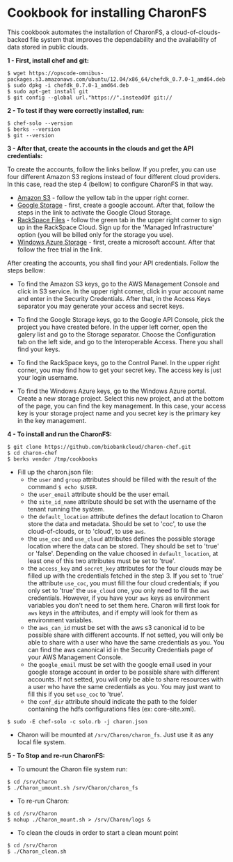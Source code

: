# Cookbook for installing CharonFS

This cookbook automates the installation of CharonFS, a cloud-of-clouds-backed file system that improves the dependability and the availability of data stored in public clouds. 

**1 - First, install chef and git:**

```
$ wget https://opscode-omnibus-packages.s3.amazonaws.com/ubuntu/12.04/x86_64/chefdk_0.7.0-1_amd64.deb
$ sudo dpkg -i chefdk_0.7.0-1_amd64.deb
$ sudo apt-get install git
$ git config --global url."https://".insteadOf git://
```

**2 - To test if they were correctly installed, run:**
```
$ chef-solo --version
$ berks --version
$ git --version
```
**3 - After that, create the accounts in the clouds and get the API credentials:**

To create the accounts, follow the links bellow. If you prefer, you can use four different Amazon S3 regions instead of four different cloud providers. In this case, read the step 4 (bellow) to configure CharonFS in that way.
* [Amazon S3](https://aws.amazon.com/s3/) - follow the yellow tab in the upper right corner.
* [Google Storage](https://cloud.google.com/storage/docs/signup) - first, create a google account. After that, follow the steps in the link to activate the Google Cloud Storage.
* [RackSpace Files](http://www.rackspace.co.uk/) - follow the green tab in the upper right corner to sign up in the RackSpace Cloud. Sign up for the 'Managed Infrastructure' option (you will be billed only for the storage you use).
* [Windows Azure Storage](https://azure.microsoft.com/en-us/) - first, create a microsoft account. After that follow the free trial in the link.

After creating the accounts, you shall find your API credentials. Follow the steps bellow:

* To find the Amazon S3 keys, go to the AWS Management Console and click in S3 service. In the upper right corner, click in your account name and enter in the Security Credentials. After that, in the Access Keys separator you may generate your access and secret keys.

* To find the Google Storage keys, go to the Google API Console, pick the project you have created before. In the upper left corner, open the galery list and go to the Storage separator. Choose the Configuration tab on the left side, and go to the Interoperable Access. There you shall find your keys.

* To find the RackSpace keys, go to the Control Panel. In the upper right corner, you may find how to get your secret key. The access key is just your login username.

* To find the Windows Azure keys, go to the Windows Azure portal. Create a new storage project. Select this new project, and at the bottom of the page, you can find the key management. In this case, your access key is your storage project name and you secret key is the primary key in the key management.

**4 - To install and run the CharonFS:**

```
$ git clone https://github.com/biobankcloud/charon-chef.git
$ cd charon-chef
$ berks vendor /tmp/cookbooks
```
* Fill up the charon.json file:
  * the `user` and `group` attributes should be filled with the result of the command `$ echo $USER`.
  * the `user_email` attribute should be the user email.
  * the `site_id_name` attribute should be set with the username of the tenant running the system.
  * the `default_location` attribute defines the defaut location to Charon store the data and metadata. Should be set to 'coc', to use the cloud-of-clouds, or to 'cloud', to use `aws`.
  * the `use_coc` and `use_cloud` attributes defines the possible storage location where the data can be stored. They should be set to 'true' or 'false'. Depending on the value choosed in `default_location`, at least one of this two attributes must be set to 'true'.
  * the `access_key` and `secret_key` attributes for the four clouds may be filled up with the credentials fetched in the step 3. If you set to 'true' the attribute `use_coc`, you must fill the four cloud credentials; if you only set to 'true' the `use_cloud` one, you only need to fill the `aws` credentials. However, if you have your `aws` keys as environment variables you don't need to set them here. Charon will first look for `aws` keys in the attributes, and if empty will look for them as environment variables.
  * the `aws_can_id` must be set with the aws s3 canonical id to be possible share with different accounts. If not setted, you will only be able to share with a user who have the same credentials as you. You can find the aws canonical id in the Security Credentials page of your AWS Management Console.
  * the `google_email` must be set with the google email used in your google storage account in order to be possible share with different accounts. If not setted, you will only be able to share resources with a user who have the same credentials as you. You may just want to fill this if you set `use_coc` to 'true'.
  * the `conf_dir` attribute should indicate the path to the folder containing the hdfs configurations files (ex: core-site.xml).
```
$ sudo -E chef-solo -c solo.rb -j charon.json
```
* Charon will be mounted at `/srv/Charon/charon_fs`. Just use it as any local file system.

**5 - To Stop and re-run CharonFS:**

* To umount the Charon file system run:
```
$ cd /srv/Charon
$ ./Charon_umount.sh /srv/Charon/charon_fs
```
* To re-run Charon:
```
$ cd /srv/Charon
$ nohup ./Charon_mount.sh > /srv/Charon/logs &
```
* To clean the clouds in order to start a clean mount point
```
$ cd /srv/Charon
$ ./Charon_clean.sh
```
